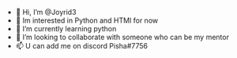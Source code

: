 - 👋 Hi, I’m @Joyrid3
- 👀 Im interested in Python and HTMl for now
- 🌱 I’m currently learning python
- 💞️ I’m looking to collaborate with someone who can be my mentor
- 📫 U can add me on discord Pisha#7756


